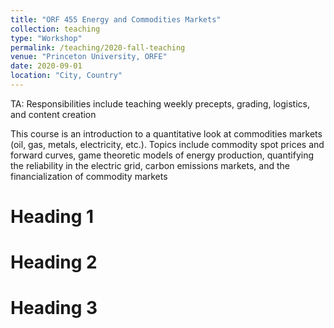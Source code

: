 ```yaml
---
title: "ORF 455 Energy and Commodities Markets"
collection: teaching
type: "Workshop"
permalink: /teaching/2020-fall-teaching
venue: "Princeton University, ORFE"
date: 2020-09-01
location: "City, Country"
---
```


TA: Responsibilities include teaching weekly precepts, grading, logistics, and content creation

This course is an introduction to a quantitative look at commodities markets (oil, gas, metals, electricity, etc.). Topics include commodity spot prices and forward curves, game theoretic models of energy production, quantifying the reliability in the electric grid, carbon emissions markets, and the financialization of commodity markets


Heading 1
======

Heading 2
======

Heading 3
======
